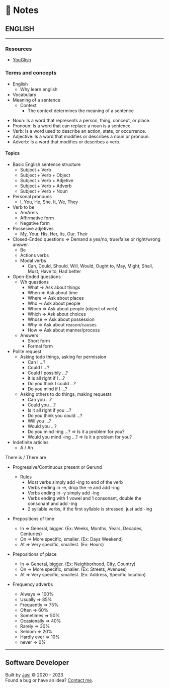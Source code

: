 # :memo: Notes
## ENGLISH
---
### Resources
- [YouGlish](https://youglish.com/)
### Terms and concepts
* English
  - Why learn english
* Vocabulary
* Meaning of a sentence
  * Context
    - The context determines the meaning of a sentence
- Noun: Is a word that represents a person, thing, concept, or place.
- Pronoun: Is a word that can replace a noun is a sentence.
- Verb: Is a word used to describe an action, state, or occurrence.
- Adjective: Is a word that modifies or describes a noun or pronoun.
- Adverb: Is a word that modifies or describes a verb.
#### Topics
* Basic English sentence structure
  - Subject + Verb
  - Subject + Verb + Object
  - Subject + Verb + Adjetive
  - Subject + Verb + Adverb
  - Subject + Verb + Noun
* Personal pronouns
  - I, You, He, She, It, We, They
* Verb to be
  - AmAreIs
  - Affirmative form
  - Negative form
* Possesive adjetives
  - My, Your, His, Her, Its, Our, Their
* Closed-Ended questions => Demand a yes/no, true/false or right/wrong answer.
  - Be
  - Actions verbs
  * Modal verbs
    - Can, Could, Should, Will, Would, Ought to, May, Might, Shall, Must, Have to, Had better
* Open-Ended questions
  * Wh questions
    - What => Ask about things
    - When => Ask about time
    - Where => Ask about places
    - Who => Ask about people
    - Whom => Ask about people (object of verb)
    - Which => Ask about choices
    - Whose => Ask about possession
    - Why => Ask about reason/causes
    - How => Ask about manner/process
  * Answers
    - Short form
    - Formal form
* Polite request
  * Asking todo things, asking for permission
    - Can I ...?
    - Could I ...?
    - Could I possibly ...?
    - It is all right if I ...?
    - Do you think I could ...?
    - Do you mind if I ...?
  * Asking others to do things, making requests
    - Can you ...?
    - Could you ...?
    - Is it all right if you ...?
    - Do you think you could ...?
    - Will you ...?
    - Would you ...?
    - Do you mind -ing ...? => Is it a problem for you?
    - Would you mind -ing ...? => Is it a problem for you?
* Indefinite articles
  - A / An

There is / There are

* Progressive/Continuous present or Gerund
  * Rules
    - Most verbs simply add -ing to end of the verb
    - Verbs ending in -e, drop the -e and add -ing
    - Verbs ending in -y simply add -ing
    - Verbs ending with 1 vowel and 1 consonant, double the consonant and add -ing
    - 2 syllable verbs, if the first syllable is stressed, just add -ing

* Prepositions of time
  - In => General, bigger.  (Ex: Weeks, Months, Years, Decades, Centuries)
  - On => More specific, smaller.  (Ex: Days Weekend)
  - At => Very specific, smallest.  (Ex: Hours)

* Prepositions of place
  - In => General, bigger.  (Ex: Neighborhood, City, Country)
  - On => More specific, smaller.  (Ex: Streets, Avenues)
  - At => Very specific, smallest.  (Ex: Address, Specific location)

* Frequency adverbs
  - Always => 100%
  - Usually => 85%
  - Frequently => 75%
  - Often => 60%
  - Sometimes => 50%
  - Ocasionally => 40%
  - Rarely => 30%
  - Seldom => 20%
  - Hardly ever => 10%
  - never => 0%
---
## Software Developer
Built by [Javi](https://javierandres.dev) :copyright: 2020 - 2023  
Found a bug or have an idea? [Contact me](https://javierandres.dev).

